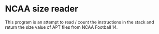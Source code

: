 # NCAA size reader

This program is an attempt to read / count the instructions in the stack and return the size value of APT files from NCAA Football 14.
